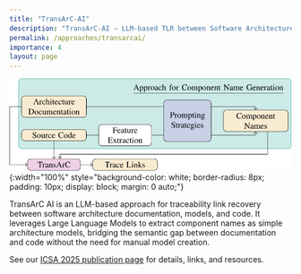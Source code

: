 ```yaml
---
title: "TransArC-AI"
description: "TransArC-AI – LLM-based TLR between Software Architecture Documentation, Models, and Code."
permalink: /approaches/transarcai/
importance: 4
layout: page
---
```


![TransArC-AI Overview](/assets/img/icsa25-approach.svg){:width="100%" style="background-color: white; border-radius: 8px; padding: 10px; display: block; margin: 0 auto;"}

TransArC AI is an LLM-based approach for traceability link recovery between software architecture documentation, models, and code. It leverages Large Language Models to extract component names as simple architecture models, bridging the semantic gap between documentation and code without the need for manual model creation.

See our [ICSA 2025 publication page](/c/icsa25) for details, links, and resources.
